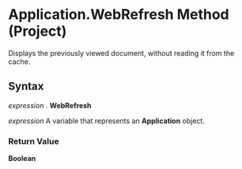
# Application.WebRefresh Method (Project)

Displays the previously viewed document, without reading it from the cache.


## Syntax

 _expression_ . **WebRefresh**

 _expression_ A variable that represents an **Application** object.


### Return Value

 **Boolean**

